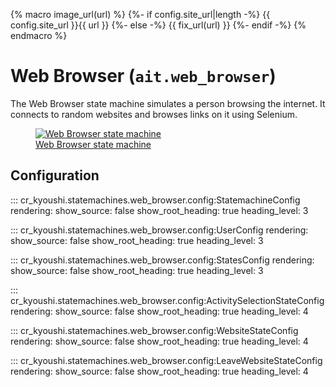 {% macro image_url(url) %}
{%- if config.site_url|length -%}
{{ config.site_url }}{{ url }}
{%- else -%}
{{ fix_url(url) }}
{%- endif -%}
{% endmacro %}

# Web Browser (`ait.web_browser`)

The Web Browser state machine simulates a person browsing the internet. It connects
to random websites and browses links on it using Selenium.


<figure>
  <a data-fancybox="gallery" href="{{ image_url("statemachines/web_browser.svg") }}">
  <img src="{{ image_url("statemachines/web_browser.svg") }}" alt="Web Browser state machine" />
  <figcaption>Web Browser state machine</figcaption>
  </a>
</figure>

## Configuration

::: cr_kyoushi.statemachines.web_browser.config:StatemachineConfig
    rendering:
      show_source: false
      show_root_heading: true
      heading_level: 3

::: cr_kyoushi.statemachines.web_browser.config:UserConfig
    rendering:
      show_source: false
      show_root_heading: true
      heading_level: 3

::: cr_kyoushi.statemachines.web_browser.config:StatesConfig
    rendering:
      show_source: false
      show_root_heading: true
      heading_level: 3

::: cr_kyoushi.statemachines.web_browser.config:ActivitySelectionStateConfig
    rendering:
      show_source: false
      show_root_heading: true
      heading_level: 4

::: cr_kyoushi.statemachines.web_browser.config:WebsiteStateConfig
    rendering:
      show_source: false
      show_root_heading: true
      heading_level: 4

::: cr_kyoushi.statemachines.web_browser.config:LeaveWebsiteStateConfig
    rendering:
      show_source: false
      show_root_heading: true
      heading_level: 4
